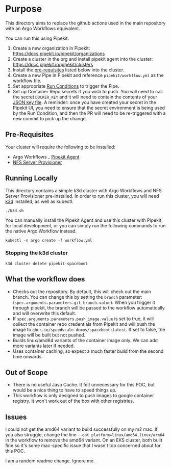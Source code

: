 # Purpose

This directory aims to replace the github actions used in the main repository with an Argo Workflows equivalent.

You can run this using Pipekit:

1. Create a new organization in Pipekit: https://docs.pipekit.io/pipekit/organizations
2. Create a cluster in the org and install pipekit agent into the cluster: https://docs.pipekit.io/pipekit/clusters
3. Install the [pre-requisites](#pre-requisites) listed below into the cluster.
4. Create a new Pipe in Pipekit and reference `pipekit/workflow.yml` as the workflow file.
5. Set appropriate [Run Conditions](https://docs.pipekit.io/pipekit/pipes/managing-pipes/run-conditions) to trigger the Pipe.
6. Set up Container Repo secrets if you wish to push. You will need to call the secret `DOCKER_KEY` and it will need to contain the contents of your [JSON key file](https://cloud.google.com/container-registry/docs/advanced-authentication#json-key). A reminder: once you have created your secret in the Pipekit UI, you need to ensure that the secret environment is being used by the Run Condition, and then the PR will need to be re-triggered with a new commit to pick up the change.

## Pre-Requisites
Your cluster will require the following to be installed:

- Argo Workflows
_ [Pipekit Agent](https://docs.pipekit.io/pipekit-agent/helm-chart)
- [NFS Server Provisioner](https://github.com/kubernetes-sigs/nfs-ganesha-server-and-external-provisioner)

## Running Locally
This directory contains a simple k3d cluster with Argo Workflows and NFS Server Provisioner pre-installed. In order to run this cluster, you will need [k3d](https://k3d.io/) installed, as well as kubectl.

`./k3d.sh`

You can manually install the Pipekit Agent and use this cluster with Pipekit for local development, or you can simply run the following commands to run the native Argo Workflow instead.

`kubectl -n argo create -f workflow.yml`

### Stopping the k3d cluster
`k3d cluster delete pipekit-spaceboot`


## What the workflow does

- Checks out the repository. By default, this will check out the main branch. You can change this by setting the `branch` parameter: (`spec.arguments.parameters.git_branch.value`). When you trigger it through pipekit, the branch will be passed to the workflow automatically and will overwrite this default.
- If `spec.arguments.parameters.push_image.value` is set to true, it will collect the container repo credentials from Pipekit and will push the image to `ghcr.io/speedscale-demos/spaceboot:latest`. If set to false, the image will be built but not pushed.
- Builds linux/amd64 variants of the container image only. We can add more variants later if needed.
- Uses container caching, so expect a much faster build from the second time onwards.


## Out of Scope
- There is no useful Java Cache. It felt unnecessary for this POC, but would be a nice thing to have to speed things up.
- This workflow is only designed to push images to google container registry. It won't work out of the box with other registries.


## Issues
I could not get the amd64 variant to build successfully on my m2 mac. If you also struggle, change the line `--opt platform=linux/amd64,linux/arm64 ` in the workflow to remove the amd64 variant. On an EKS cluster, both built fine so it's some mac-specific issue that I wasn't too concerned about for this POC.

I am a random readme change. Ignore me.
